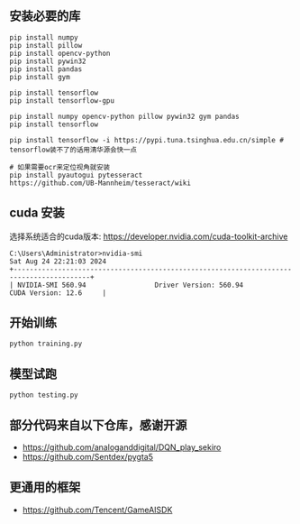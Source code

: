 ## 安装必要的库

```shell
pip install numpy
pip install pillow
pip install opencv-python
pip install pywin32
pip install pandas
pip install gym

pip install tensorflow
pip install tensorflow-gpu
 
pip install numpy opencv-python pillow pywin32 gym pandas
pip install tensorflow

pip install tensorflow -i https://pypi.tuna.tsinghua.edu.cn/simple # tensorflow装不了的话用清华源会快一点

# 如果需要ocr来定位视角就安装
pip install pyautogui pytesseract
https://github.com/UB-Mannheim/tesseract/wiki
```

## cuda 安装
选择系统适合的cuda版本: https://developer.nvidia.com/cuda-toolkit-archive
```
C:\Users\Administrator>nvidia-smi
Sat Aug 24 22:21:03 2024
+-----------------------------------------------------------------------------------------+
| NVIDIA-SMI 560.94                 Driver Version: 560.94         CUDA Version: 12.6     |
```

## 开始训练
```
python training.py
```

## 模型试跑
```
python testing.py
```


## 部分代码来自以下仓库，感谢开源
- https://github.com/analoganddigital/DQN_play_sekiro
- https://github.com/Sentdex/pygta5

## 更通用的框架
- https://github.com/Tencent/GameAISDK